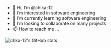 - 👋 Hi, I’m @chika-12
- 👀 I’m interested in software engineering
- 🌱 I’m currently learning software engineering
- 💞️ I’m looking to collaborate on many projects
- 📫 How to reach me ...

<!---
chika-12/chika-12 is a ✨ special ✨ repository because its `README.md` (this file) appears on your GitHub profile.
You can click the Preview link to take a look at your changes.
--->
![chka-12's GitHub stats](https://github-readme-stats.vercel.app/api?username=chika-12&show_icons=true&theme=radical)
